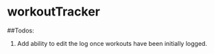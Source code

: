 # workoutTracker

##Todos:
1. Add ability to edit the log once workouts have been initially logged. 
